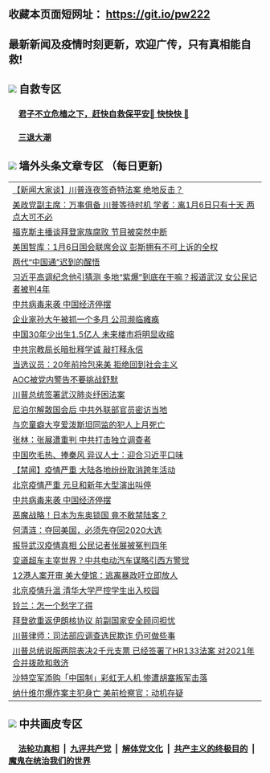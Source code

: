 ## 收藏本页面短网址： https://git.io/pw222
## 最新新闻及疫情时刻更新，欢迎广传，只有真相能自救! 



## <img src="https://img.icons8.com/cute-clipart/2x/circled-right.png">  自救专区

 ### &nbsp;&nbsp;&nbsp;&nbsp; [君子不立危樯之下，赶快自救保平安🍎 快快快 📩](https://github.com/pwgy/td/blob/master/README.md)
 
 ### &nbsp;&nbsp;&nbsp;&nbsp; [三退大潮](https://is.gd/fCPoKo) 
 
## <img src="https://img.icons8.com/cute-clipart/2x/circled-right.png"> 墙外头条文章专区 （每日更新)

<Table>
<tr><td colspan="2" align="left"><a href="https://gyzyfwti.xhuyd.press/?name=c1260519&key=encdeuyadochlaxz&from=pw2">【新闻大家谈​】川普连夜签奇特法案 绝地反击？</a></td></tr>
<tr><td colspan="2" align="left"><a href="https://gyzyfwti.xhuyd.press/?name=c1260535&key=encdeuyadochlaxz&from=pw2">美政党副主席：万事俱备 川普等待时机  学者：离1月6日只有十天 两点大可不必</a></td></tr>
<tr><td colspan="2" align="left"><a href="https://gyzyfwti.xhuyd.press/?name=c1260618&key=encdeuyadochlaxz&from=pw2">福克斯主播谈拜登家族腐败 节目被突然中断</a></td></tr>
<tr><td colspan="2" align="left"><a href="https://gyzyfwti.xhuyd.press/?name=c1260578&key=encdeuyadochlaxz&from=pw2">美国智库：1月6日国会联席会议 彭斯拥有不可上诉的全权</a></td></tr>
<tr><td colspan="2" align="left"><a href="https://gyzyfwti.xhuyd.press/?name=c1260621&key=encdeuyadochlaxz&from=pw2">两代“中国通”迟到的醒悟</a></td></tr>
<tr><td colspan="2" align="left"><a href="https://gyzyfwti.xhuyd.press/?name=c1260543&key=encdeuyadochlaxz&from=pw2">习近平高调纪念他引猜测 多地“紫爆”到底在干嘛？报道武汉 女公民记者被判4年</a></td></tr>
<tr><td colspan="2" align="left"><a href="https://gyzyfwti.xhuyd.press/?name=c1260594&key=encdeuyadochlaxz&from=pw2">中共病毒来袭 中国经济停摆</a></td></tr>
<tr><td colspan="2" align="left"><a href="https://gyzyfwti.xhuyd.press/?name=c1260592&key=encdeuyadochlaxz&from=pw2">企业家孙大午被抓一个多月 公司濒临瘫痪</a></td></tr>
<tr><td colspan="2" align="left"><a href="https://gyzyfwti.xhuyd.press/?name=c1260630&key=encdeuyadochlaxz&from=pw2">中国30年少出生1.5亿人 未来楼市将明显收缩</a></td></tr>
<tr><td colspan="2" align="left"><a href="https://gyzyfwti.xhuyd.press/?name=c1260629&key=encdeuyadochlaxz&from=pw2">中共宗教局长暗批释学诚 敲打释永信</a></td></tr>
<tr><td colspan="2" align="left"><a href="https://gyzyfwti.xhuyd.press/?name=c1260620&key=encdeuyadochlaxz&from=pw2">当选议员：20年前拎包来美 拒绝回到社会主义</a></td></tr>
<tr><td colspan="2" align="left"><a href="https://gyzyfwti.xhuyd.press/?name=c1260627&key=encdeuyadochlaxz&from=pw2">AOC被党内警告不要挑战舒默</a></td></tr>
<tr><td colspan="2" align="left"><a href="https://gyzyfwti.xhuyd.press/?name=c1260593&key=encdeuyadochlaxz&from=pw2">川普总统签署武汉肺炎纾困法案</a></td></tr>
<tr><td colspan="2" align="left"><a href="https://gyzyfwti.xhuyd.press/?name=c1260596&key=encdeuyadochlaxz&from=pw2">尼泊尔解散国会后 中共外联部官员密访当地</a></td></tr>
<tr><td colspan="2" align="left"><a href="https://gyzyfwti.xhuyd.press/?name=c1260617&key=encdeuyadochlaxz&from=pw2">与恋童癖大亨爱泼斯坦同监的犯人上月死亡</a></td></tr>
<tr><td colspan="2" align="left"><a href="https://gyzyfwti.xhuyd.press/?name=c1260623&key=encdeuyadochlaxz&from=pw2">张林：张展遭重判 中共打击独立调查者</a></td></tr>
<tr><td colspan="2" align="left"><a href="https://gyzyfwti.xhuyd.press/?name=c1260546&key=encdeuyadochlaxz&from=pw2">中国吹毛热、捧秦风 异议人士：迎合习近平口味</a></td></tr>
<tr><td colspan="2" align="left"><a href="https://gyzyfwti.xhuyd.press/?name=c1260533&key=encdeuyadochlaxz&from=pw2">【禁闻】疫情严重 大陆各地纷纷取消跨年活动</a></td></tr>
<tr><td colspan="2" align="left"><a href="https://gyzyfwti.xhuyd.press/?name=c1260589&key=encdeuyadochlaxz&from=pw2">北京疫情严重 元旦和新年大型演出叫停</a></td></tr>
<tr><td colspan="2" align="left"><a href="https://gyzyfwti.xhuyd.press/?name=c1260560&key=encdeuyadochlaxz&from=pw2">中共病毒来袭 中国经济停摆</a></td></tr>
<tr><td colspan="2" align="left"><a href="https://gyzyfwti.xhuyd.press/?name=c1260575&key=encdeuyadochlaxz&from=pw2">恶魔战略！日本为东奥锁国 竟不敢禁陆客？</a></td></tr>
<tr><td colspan="2" align="left"><a href="https://gyzyfwti.xhuyd.press/?name=c1260568&key=encdeuyadochlaxz&from=pw2">何清涟：夺回美国，必须先夺回2020大选</a></td></tr>
<tr><td colspan="2" align="left"><a href="https://gyzyfwti.xhuyd.press/?name=c1260532&key=encdeuyadochlaxz&from=pw2">报导武汉疫情真相 公民记者张展被冤判四年</a></td></tr>
<tr><td colspan="2" align="left"><a href="https://gyzyfwti.xhuyd.press/?name=c1260564&key=encdeuyadochlaxz&from=pw2">变道超车主宰世界？中共电动汽车谋略引西方警觉</a></td></tr>
<tr><td colspan="2" align="left"><a href="https://gyzyfwti.xhuyd.press/?name=c1260531&key=encdeuyadochlaxz&from=pw2">12港人案开审 美大使馆：逃离暴政吁立即放人</a></td></tr>
<tr><td colspan="2" align="left"><a href="https://gyzyfwti.xhuyd.press/?name=c1260572&key=encdeuyadochlaxz&from=pw2">北京疫情升温 清华大学严控学生出入校园</a></td></tr>
<tr><td colspan="2" align="left"><a href="https://gyzyfwti.xhuyd.press/?name=c1260624&key=encdeuyadochlaxz&from=pw2">铃兰：怎一个愁字了得</a></td></tr>
<tr><td colspan="2" align="left"><a href="https://gyzyfwti.xhuyd.press/?name=c1260615&key=encdeuyadochlaxz&from=pw2">拜登欲重返伊朗核协议 前副国家安全顾问担忧</a></td></tr>
<tr><td colspan="2" align="left"><a href="https://gyzyfwti.xhuyd.press/?name=c1260616&key=encdeuyadochlaxz&from=pw2">川普律师：司法部应调查选民欺诈 仍可做些事</a></td></tr>
<tr><td colspan="2" align="left"><a href="https://gyzyfwti.xhuyd.press/?name=c1260574&key=encdeuyadochlaxz&from=pw2">川普总统说服两院表决2千元支票 已经签署了HR133法案 对2021年合并拨款和救济</a></td></tr>
<tr><td colspan="2" align="left"><a href="https://gyzyfwti.xhuyd.press/?name=c1260573&key=encdeuyadochlaxz&from=pw2">沙特空军添购「中国制」彩虹无人机 惨遭胡塞叛军击落</a></td></tr>
<tr><td colspan="2" align="left"><a href="https://gyzyfwti.xhuyd.press/?name=c1260626&key=encdeuyadochlaxz&from=pw2">纳什维尔爆炸案主犯身亡 美前检察官：动机存疑</a></td></tr>

 </Table>

## <img src="https://img.icons8.com/cute-clipart/2x/circled-right.png"> 中共画皮专区


 ### &nbsp;&nbsp;&nbsp;&nbsp; [法轮功真相](https://github.com/begood0513/basic/blob/master/README.md) &nbsp;|&nbsp; [九评共产党](https://github.com/begood0513/9ping.md/blob/master/README.md) &nbsp;|&nbsp; [解体党文化](https://github.com/begood0513/jtdwh.md/blob/master/README.md)   &nbsp;|&nbsp; [共产主义的终极目的](https://github.com/begood0513/gczydzjmd.md/blob/master/README.md) &nbsp;|&nbsp; [魔鬼在统治我们的世界](https://github.com/begood0513/gczydzjmd.md/blob/master/README.md) 

